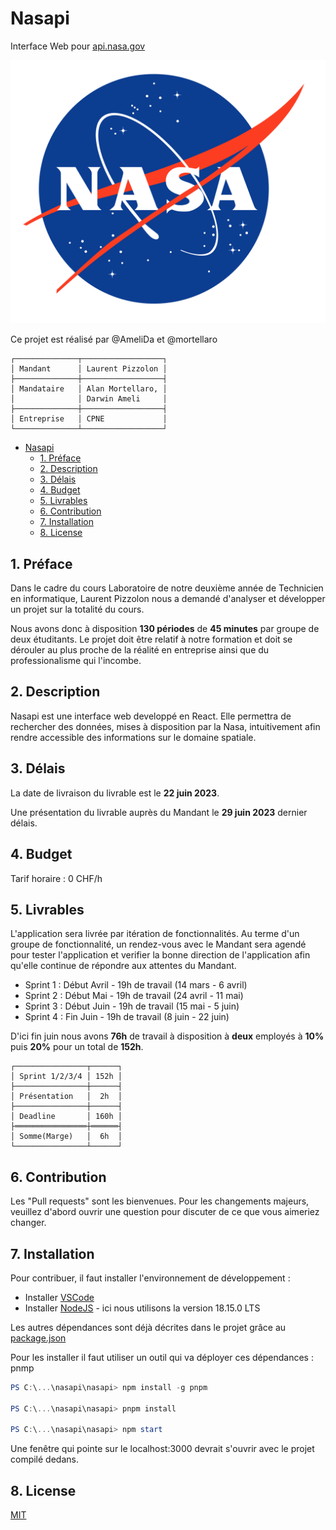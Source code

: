 # Nasapi

Interface Web pour [api.nasa.gov ](https://api.nasa.gov/)

![nasa-logo](doc/NASA_logo.png)

Ce projet est réalisé par @AmeliDa et @mortellaro

```
┌──────────────┬──────────────────┐ 
│ Mandant      │ Laurent Pizzolon │
├──────────────┼──────────────────┤
│ Mandataire   │ Alan Mortellaro, │ 
│              │ Darwin Ameli     │
├──────────────┼──────────────────┤
│ Entreprise   │ CPNE             │
└──────────────┴──────────────────┘
```
- [Nasapi](#nasapi)
  - [1. Préface](#1-préface)
  - [2. Description](#2-description)
  - [3. Délais](#3-délais)
  - [4. Budget](#4-budget)
  - [5. Livrables](#5-livrables)
  - [6. Contribution](#6-contribution)
  - [7. Installation](#7-installation)
  - [8. License](#8-license)

## 1. Préface
Dans le cadre du cours Laboratoire de notre deuxième année de Technicien en informatique, Laurent Pizzolon nous a demandé d'analyser et développer un projet sur la totalité du cours.

Nous avons donc à disposition **130 périodes** de **45 minutes** par groupe de deux étuditants. Le projet doit être relatif à notre formation et doit se dérouler au plus proche de la réalité en entreprise ainsi que du professionalisme qui l'incombe.

## 2. Description
Nasapi est une interface web developpé en React. Elle permettra de rechercher des données, mises à disposition par la Nasa, intuitivement afin rendre accessible des informations sur le domaine spatiale.

## 3. Délais 

La date de livraison du livrable est le **22 juin 2023**.

Une présentation du livrable auprès du Mandant le **29 juin 2023** dernier délais.

## 4. Budget

Tarif horaire : 0 CHF/h


## 5. Livrables

L'application sera livrée par itération de fonctionnalités. Au terme d'un groupe de fonctionnalité, un rendez-vous avec le Mandant sera agendé pour tester l'application et verifier la bonne direction de l'application afin qu'elle continue de répondre aux attentes du Mandant.

- Sprint 1 : Début Avril - 19h de travail (14 mars - 6 avril)
- Sprint 2 : Début Mai - 19h de travail (24 avril - 11 mai)
- Sprint 3 : Début Juin - 19h de travail (15 mai - 5 juin)
- Sprint 4 : Fin Juin - 19h de travail (8 juin - 22 juin)

D'ici fin juin nous avons **76h** de travail à disposition à **deux** employés à **10%** puis **20%** pour un total de **152h**.

```
┌────────────────┬──────┐ 
│ Sprint 1/2/3/4 │ 152h │
├────────────────┼──────┤
│ Présentation   │  2h  │
├────────────────┼──────┤
│ Deadline       │ 160h │
├════════════════┼══════┤
│ Somme(Marge)   │  6h  │
└────────────────┴──────┘
```

## 6. Contribution

Les "Pull requests" sont les bienvenues. Pour les changements majeurs, veuillez d'abord ouvrir une question
pour discuter de ce que vous aimeriez changer.

## 7. Installation 

Pour contribuer, il faut installer l'environnement de développement :

- Installer [VSCode](https://code.visualstudio.com/)
- Installer [NodeJS](https://nodejs.org/en/) - ici nous utilisons la version 18.15.0 LTS

Les autres dépendances sont déjà décrites dans le projet grâce au [package.json](./nasapi/package.json)

Pour les installer il faut utiliser un outil qui va déployer ces dépendances : pnmp

```powershell
PS C:\...\nasapi\nasapi> npm install -g pnpm

PS C:\...\nasapi\nasapi> pnpm install

PS C:\...\nasapi\nasapi> npm start
```

Une fenêtre qui pointe sur le localhost:3000 devrait s'ouvrir avec le projet compilé dedans.

## 8. License

[MIT](https://choosealicense.com/licenses/mit/)